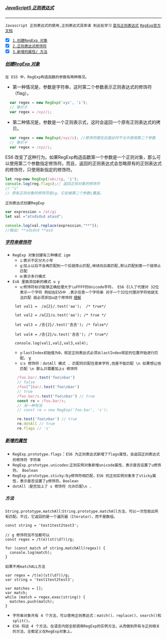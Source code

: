##### <a id="top"  href="#top"> JavaScript5 正则表达式 </a>

----
`Javascript 正则表达式的使用,正则表达式具体请 到此处学习` [`菜鸟正则表达式`](http://www.runoob.com/regexp/regexp-tutorial.html) 
[`RegExp官方文档`](https://developer.mozilla.org/en-US/docs/Web/JavaScript/Reference/Global_Objects/RegExp)

- [x] <a href="#createregexp">`1.创建RegExp 对象`</a>
- [x] <a href="#rugularprefix">`2.正则表达式修饰符`</a>
- [x] <a href="#newfucntion">`3.新增的属性/ 方法`</a>

##### [创建RegExp 对象](#top) <b id="createregexp"></b>
`在 ES5 中，RegExp构造函数的参数有两种情况。`
* 第一种情况是，参数是字符串，这时第二个参数表示正则表达式的修饰符（flag）。
```javascript
  var regex = new RegExp('xyz', 'i');
  // 等价于
  var regex = /xyz/i;
```
* 第二种情况是，参数是一个正则表示式，这时会返回一个原有正则表达式的拷贝。
```javascript
  var regex = new RegExp(/xyz/i); //修饰符跟在后面此时不允许使用第二个参数
  // 等价于
  var regex = /xyz/i;
```
ES6 改变了这种行为。如果RegExp构造函数第一个参数是一个正则对象，那么可以使用第二个参数指定修饰符。而且，返回的正则表达式会忽略原有的正则表达式的修饰符，只使用新指定的修饰符。
```javascript
let reg=new RegExp(/abc/ig, 'i');
console.log(reg.flags);// 返回正则对象的修饰符
// "i" 
// 原有正则对象的修饰符是ig，它会被第二个参数i覆盖。
```
`正则表达式创建RegExp`

```javascript
var expression = /at/gi
let val ="atsdsdsd atasd";

console.log(val.replace(expression,"**"));
//输出: **sdsdsd **asd
```

##### [字符串修饰符](#top)</a> <b id="rugularprefix"></b>
* `RegExp 对象创建有三种模式 igm` <br/>  
   * `i`:`表示不区分大小写`
   * `g`:`加上以后不会再匹配到一个后就停止匹配,继续向后面匹配,默认匹配到第一个就停止匹配`
   * `m`:`表示多行模式`
* `Es6 里面添加新的模式 u y`<br/>
   * `u`:`修饰符标识能够正确处理大于\uFFFF的Unicode字符。 ES6 引入了代理对 32位表示一个字符 例如在ES5中 .表示任意一个字符串 对于一个32位代理对字符他就无法匹配 就必须添加u这个修饰符` [`理解`](http://www.softwhy.com/article-9165-1.html) 
   ```node
    let val1 =  /a{2}/.test('aa');  /* true*/

    let val2 = /a{2}/u.test('aa'); /* true */

    let val3 = /𠮷{2}/.test('𠮷𠮷'); /* false*/

    let val4 = /𠮷{2}/u.test('𠮷𠮷'); /* true*/

    console.log(val1,val2,val3,val4);
   ```
   * `y`:`lastIndex初始值为0。规定正则表达式必须从lastIndex规定的位置开始进行匹配。` [y](http://es6.ruanyifeng.com/#docs/regex#y-%E4%BF%AE%E9%A5%B0%E7%AC%A6)
  *  `s`:`s 修饰符：dotAll 模式 . 匹配符匹配任意单字符,但是不能匹配 \n 如果想让他匹配 \n 那么只需要加上s 修饰符` 
  ```javascript
    /foo.bar/.test('foo\nbar')
    // false
    /foo[^]bar/.test('foo\nbar')
    // true
    /foo.bar/s.test('foo\nbar') // true
    const re = /foo.bar/s;
    // 另一种写法
    // const re = new RegExp('foo.bar', 's');

    re.test('foo\nbar') // true
    re.dotAll // true
    re.flags // 's'
  ```

##### [新增的属性](#top)</a> <b id="newfucntion"></b>
* `RegExp.prototype.flags`：`ES6 为正则表达式新增了flags属性，会返回正则表达式的修饰符 字符串`
* `RegExp.prototype.unicodes`:`正则实例对象新增unicode属性，表示是否设置了u修饰符。 Boolean`
* `RegExp.prototype.sticky`:`与y修饰符相匹配，ES6 的正则实例对象多了sticky属性，表示是否设置了y修饰符。Boolean`
* `dotAll `:`是否加上了 s 修饰符 允许匹配\n . `
##### 方法
`String.prototype.matchAll`:`String.prototype.matchAll方法，可以一次性取出所有匹配。不过，它返回的是一个遍历器（Iterator），而不是数组。`
```node
const string = 'test1test2test3';

// g 修饰符加不加都可以
const regex = /t(e)(st(\d?))/g;

for (const match of string.matchAll(regex)) {
  console.log(match);
}
```
`如果不用matchALL方法`
```node
var regex = /t(e)(st(\d?))/g;
var string = 'test1test2test3';

var matches = [];
var match;
while (match = regex.exec(string)) {
  matches.push(match);
}
```

* `字符串对象共有 4 个方法，可以使用正则表达式：match()、replace()、search()和split()。`
* `ES6 将这 4 个方法，在语言内部全部调用RegExp的实例方法，从而做到所有与正则相关的方法，全都定义在RegExp对象上。`
